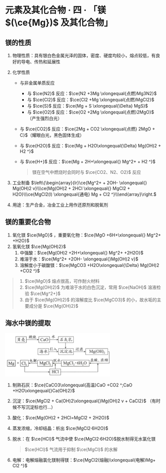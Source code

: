 # 元素及其化合物 · 四 · 「镁 $(\ce{Mg})$ 及其化合物」

## 镁的性质

1. 物理性质：具有银白色金属光泽的固体，密度、硬度均较小，熔点较低，有良好的导电、传热和延展性

2. 化学性质
   - 与非金属单质反应

     - 与 $\ce{N2}$ 反应：$\ce{N2 +3Mg \xlongequal{点燃}Mg3N2}$
     - 与 $\ce{Cl2}$ 反应：$\ce{Cl2 +Mg \xlongequal{点燃}MgCl2}$
     - 与 $\ce{S}$ 反应：$\ce{Mg + S \xlongequal{\Delta} MgS}$
     - 与 $\ce{O2}$ 反应：$\ce{O2 +2Mg \xlongequal{点燃}2MgO}$（产生强烈白光）
     
   - 与 $\ce{CO2}$ 反应：$\ce{2Mg + CO2 \xlongequal{点燃} 2MgO + C}$（耀眼白光，黑色固体生成）

   - 与 $\ce{H2O}$ 反应：$\ce{Mg + H2O\xlongequal{\Delta} Mg(OH)2 + H2 ^}$

   - 与 $\ce{H+}$ 反应：$\ce{Mg + 2H+\xlongequal{} Mg^2+ + H2 ^}$

     > 镁在空气中燃烧时会同时与 $\ce{CO2、N2、O2}$ 反应

3. 工业制备 $\left\{\begin{array}{lr}\ce{Mg^2+ + 2OH- \xlongequal{} Mg(OH)2 v}\\\ce{Mg(OH)2 + 2HCl \xlongequal{} MgCl2 + H2O}\\\ce{MgCl2(l) \xlongequal{通电} Mg + Cl2 ^}\\\end{array}\right.$
   
4. 用途：生产合金，冶金工业上用作还原剂和脱氧剂

## 镁的重要化合物

1. 氧化镁 $\ce{MgO}$ ，重要氧化物：$\ce{MgO +6H+\xlongequal{} Mg^2+ +H2O}$
2. 氢氧化镁 $\ce{Mg(OH)2}$
   1. 中强酸：$\ce{Mg(OH)2 +2H+\xlongequal{} Mg^2+ +2H2O}$
   2. 难溶于水：$\ce{Mg^2+ +2OH- \xlongequal{}Mg(OH)2 v}$
   3. 溶解度小于碳酸镁：$\ce{MgCO3 +H2O\xlongequal{\Delta} Mg(OH)2 +CO2 ^}$

> 1.  $\ce{MgO}$ 熔点很高，可作耐火材料
> 2.  $\ce{Mg(OH)2}$ 为难溶于水的白色沉淀，常用 $\ce{NaOH}$ 溶液检验 $\ce{Mg^2+}$
> 3. 由于 $\ce{Mg(OH)2}$ 的溶解度比 $\ce{MgCO3}$ 的小，故水垢的主要成分是 $\ce{Mg(OH)2}$

## 海水中镁的提取

 <img src="/06 元素及其化合物/images/4.1.png" style="zoom:33%;" />

1. 制熟石灰：$\ce{CaCO3\xlongequal{高温}CaO +CO2 ^;CaO +H2O\xlongequal{}Ca(OH)2}$

2. 沉淀：$\ce{MgCl2 + Ca(OH)2\xlongequal{}Mg(OH)2 v + CaCl2}$ （有时候不写沉淀标也行…）

3. 酸化：$\ce{Mg(OH)2 + 2HCl=MgCl2 + 2H2O}$

4. 蒸发浓缩，冷却结晶：析出 $\ce{MgCl2·6H2O}$

5. 脱水：在 $\ce{HCl}$ 气流中使 $\ce{MgCl2·6H2O}$​ 脱水制得无水氯化镁

   >  $\ce{HCl}$ 气流用于抑制 $\ce{MgCl}$ 的水解

6. 电解：电解熔融氯化镁制得镁：$\ce{MgCl2(熔融)\xlongequal{电解}Mg+ Cl2 ^}$